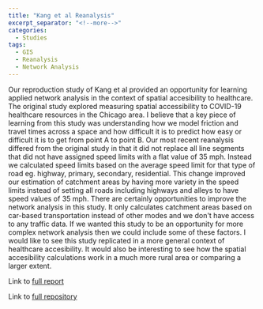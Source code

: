 ```yaml
---
title: "Kang et al Reanalysis"
excerpt_separator: "<!--more-->"
categories:
  - Studies
tags:
  - GIS
  - Reanalysis
  - Network Analysis
---
```


Our reproduction study of Kang et al provided an opportunity for learning applied network analysis in the context of spatial accesibility to healthcare. The original study explored measuring spatial accessibility to COVID-19 healthcare resources in the Chicago area. 
I believe that a key piece of learning from this study was understanding how we model friction and travel times across a space and how difficult it is to predict how easy or difficult it is to get from point A to point B. Our most recent reanalysis differed from the original study in that it did not replace all line segments that did not have assigned speed limits with a flat value of 35 mph. Instead we calculated speed limits based on the average speed limit for that type of road eg. highway, primary, secondary, residential. This change improved our estimation of catchment areas by having more variety in the speed limits instead of setting all roads including highways and alleys to have speed values of 35 mph. There are certainly opportunities to improve the network analysis in this study. It only calculates catchment areas based on car-based transportation instead of other modes and we don't have access to any traffic data. If we wanted this study to be an opportunity for more complex network analysis then we could include some of these factors. I would like to see this study replicated in a more general context of healthcare accesibility. It would also be interesting to see how the spatial accesibility calculations work in a much more rural area or comparing a larger extent.



Link to [full report](https://colman-bashore.github.io/RPr-Kang-2020/)

Link to [full repository](https://github.com/Colman-Bashore/RPr-Kang-2020)
